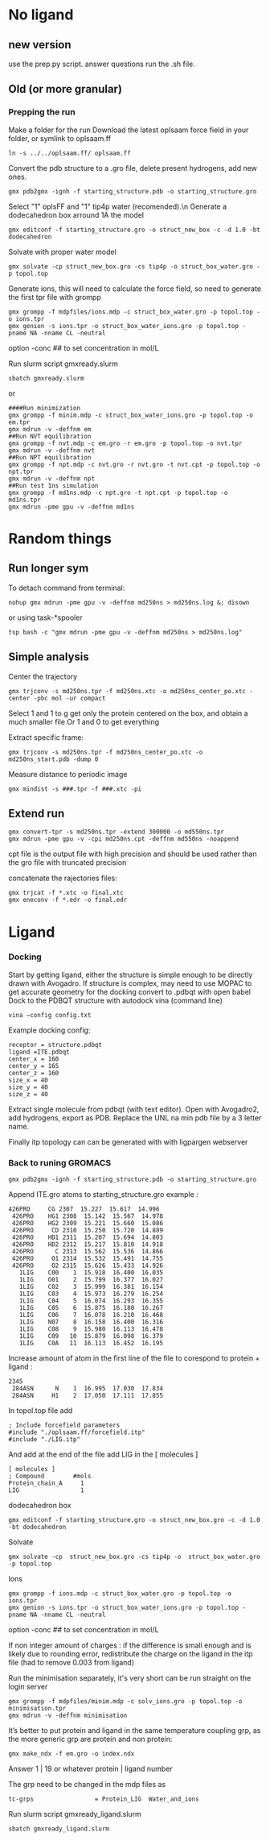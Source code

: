 # No ligand
## new version
use the prep.py script.
answer questions
run the .sh file.

## Old (or more granular)
### Prepping the run
Make a folder for the run
Download the latest oplsaam force field in your folder, or symlink to oplsaam.ff
```
ln -s ../../oplsaam.ff/ oplsaam.ff
```
Convert the pdb structure to a .gro file, delete present hydrogens, add new ones.
```
gmx pdb2gmx -ignh -f starting_structure.pdb -o starting_structure.gro
```
Select "1" oplsFF and "1" tip4p water (recomended).\n
Generate a dodecahedron box arround 1A the model
```
gmx editconf -f starting_structure.gro -o struct_new_box -c -d 1.0 -bt dodecahedron
```
Solvate with proper water model
```
gmx solvate -cp struct_new_box.gro -cs tip4p -o struct_box_water.gro -p topol.top
```
Generate ions, this will need to calculate the force field, so need to generate the first tpr file with grompp
```
gmx grompp -f mdpfiles/ions.mdp -c struct_box_water.gro -p topol.top -o ions.tpr
gmx genion -s ions.tpr -o struct_box_water_ions.gro -p topol.top -pname NA -nname CL -neutral
```
option -conc ## to set concentration in mol/L

Run slurm script gmxready.slurm
```
sbatch gmxready.slurm
```
or
```
####Run minimization
gmx grompp -f minim.mdp -c struct_box_water_ions.gro -p topol.top -o em.tpr
gmx mdrun -v -deffnm em
##Run NVT equilibration
gmx grompp -f nvt.mdp -c em.gro -r em.gro -p topol.top -o nvt.tpr
gmx mdrun -v -deffnm nvt
##Run NPT equilibration
gmx grompp -f npt.mdp -c nvt.gro -r nvt.gro -t nvt.cpt -p topol.top -o npt.tpr
gmx mdrun -v -deffnm npt
##Run test 1ns simulation
gmx grompp -f md1ns.mdp -c npt.gro -t npt.cpt -p topol.top -o md1ns.tpr
gmx mdrun -pme gpu -v -deffnm md1ns
```

# Random things
## Run longer sym
To detach command from terminal:
```
nohup gmx mdrun -pme gpu -v -deffnm md250ns > md250ns.log &; disown
```
or using task-*spooler
```
tsp bash -c "gmx mdrun -pme gpu -v -deffnm md250ns > md250ns.log"
```

## Simple analysis
Center the trajectory
```
gmx trjconv -s md250ns.tpr -f md250ns.xtc -o md250ns_center_po.xtc -center -pbc mol -ur compact
```
Select 1 and 1 to g get only the protein centered on the box, and obtain a much smaller file
Or 1 and 0 to get everything

Extract specific frame:
```
gmx trjconv -s md250ns.tpr -f md250ns_center_po.xtc -o md250ns_start.pdb -dump 0
```
Measure distance to periodic image
```
gmx mindist -s ###.tpr -f ###.xtc -pi
```
## Extend run
```
gmx convert-tpr -s md250ns.tpr -extend 300000 -o md550ns.tpr
gmx mdrun -pme gpu -v -cpi md250ns.cpt -deffnm md550ns -noappend
```
cpt file is the output file with high precision and should be used rather than the gro file with truncated precision

concatenate the rajectories files:
```
gmx trjcat -f *.xtc -o final.xtc
gmx eneconv -f *.edr -o final.edr
```

# Ligand
### Docking
Start by getting ligand, either the structure is simple enough to be directly drawn with  Avogadro.
If structure is complex, may need to use MOPAC to get accurate geometry for the docking
convert to .pdbqt with open babel
Dock to the PDBQT structure with autodock vina (command line)
```
vina –config config.txt
```
Example docking config:
```
receptor = structure.pdbqt
ligand =ITE.pdbqt
center_x = 160
center_y = 165
center_z = 160
size_x = 40
size_y = 40
size_z = 40
```

Extract single molecule from pdbqt (with text editor).
Open with Avogadro2, add hydrogens, export as PDB.
Replace the UNL na min pdb file by a 3 letter name.

Finally itp topology can can be generated with with ligpargen webserver

### Back to runing GROMACS
```
gmx pdb2gmx -ignh -f starting_structure.pdb -o starting_structure.gro
```

Append ITE.gro atoms to starting_structure.gro
example :
```
426PRO     CG 2307  15.227  15.617  14.996
 426PRO    HG1 2308  15.142  15.567  14.978
 426PRO    HG2 2309  15.221  15.660  15.086
 426PRO     CD 2310  15.250  15.720  14.889
 426PRO    HD1 2311  15.207  15.694  14.803
 426PRO    HD2 2312  15.217  15.810  14.918
 426PRO      C 2313  15.562  15.536  14.866
 426PRO     O1 2314  15.532  15.491  14.755
 426PRO     O2 2315  15.626  15.433  14.926
   1LIG    C00    1  15.918  16.400  16.035
   1LIG    O01    2  15.799  16.377  16.027
   1LIG    C02    3  15.999  16.381  16.154
   1LIG    C03    4  15.973  16.279  16.254
   1LIG    C04    5  16.074  16.293  16.355
   1LIG    C05    6  15.875  16.180  16.267
   1LIG    C06    7  16.078  16.210  16.468
   1LIG    N07    8  16.158  16.400  16.316
   1LIG    C08    9  15.980  16.113  16.478
   1LIG    C09   10  15.879  16.098  16.379
   1LIG    C0A   11  16.113  16.452  16.195
```
Increase amount of atom in the first line of the file to corespond to protein + ligand :
```
2345
 284ASN      N    1  16.995  17.030  17.834
 284ASN     H1    2  17.050  17.111  17.855
```
In topol.top file add
```
; Include forcefield parameters
#include "./oplsaam.ff/forcefield.itp"
#include "./LIG.itp"
```

And add at the end of the file add LIG in the \[ molecules \]
```
[ molecules ]
; Compound        #mols
Protein_chain_A     1
LIG                 1
```

dodecahedron box 
```
gmx editconf -f starting_structure.gro -o struct_new_box.gro -c -d 1.0 -bt dodecahedron
```
Solvate
```
gmx solvate -cp  struct_new_box.gro -cs tip4p -o  struct_box_water.gro -p topol.top
```
Ions
```
gmx grompp -f ions.mdp -c struct_box_water.gro -p topol.top -o ions.tpr
gmx genion -s ions.tpr -o struct_box_water_ions.gro -p topol.top -pname NA -nname CL -neutral
```
option -conc ## to set concentration in mol/L

If non integer amount of charges : if the difference is small enough and is likely due to rounding error, redistribute the charge on the ligand in the itp file (had to remove 0.003 from ligand)

Run the minimisation separately, it's very short can be run straight on the login server
```
gmx grompp -f mdpfiles/minim.mdp -c solv_ions.gro -p topol.top -o minimisation.tpr
gmx mdrun -v -deffnm minimisation
```

It’s better to put protein and ligand in the same temperature coupling grp, as the more generic grp are protein and non protein:
```
gmx make_ndx -f em.gro -o index.ndx
```
Answer 1 | 19  or whatever protein | ligand number

The grp need to be changed in the mdp files as
```
tc-grps                 = Protein_LIG  Water_and_ions
```
Run slurm script gmxready_ligand.slurm
```
sbatch gmxready_ligand.slurm
```


